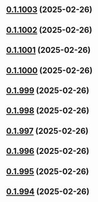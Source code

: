 ## [0.1.1003](https://github.com/binary-braids/terraform-oracle/compare/v0.1.1002...v0.1.1003) (2025-02-26)



## [0.1.1002](https://github.com/binary-braids/terraform-oracle/compare/v0.1.1001...v0.1.1002) (2025-02-26)



## [0.1.1001](https://github.com/binary-braids/terraform-oracle/compare/v0.1.1000...v0.1.1001) (2025-02-26)



## [0.1.1000](https://github.com/binary-braids/terraform-oracle/compare/v0.1.999...v0.1.1000) (2025-02-26)



## [0.1.999](https://github.com/binary-braids/terraform-oracle/compare/v0.1.998...v0.1.999) (2025-02-26)



## [0.1.998](https://github.com/binary-braids/terraform-oracle/compare/v0.1.997...v0.1.998) (2025-02-26)



## [0.1.997](https://github.com/binary-braids/terraform-oracle/compare/v0.1.996...v0.1.997) (2025-02-26)



## [0.1.996](https://github.com/binary-braids/terraform-oracle/compare/v0.1.995...v0.1.996) (2025-02-26)



## [0.1.995](https://github.com/binary-braids/terraform-oracle/compare/v0.1.994...v0.1.995) (2025-02-26)



## [0.1.994](https://github.com/binary-braids/terraform-oracle/compare/v0.1.993...v0.1.994) (2025-02-26)




